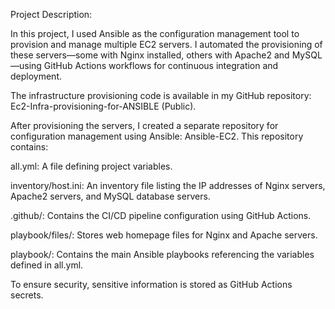 Project Description:

In this project, I used Ansible as the configuration management tool to provision and manage multiple EC2 servers. I automated the provisioning of these servers—some with Nginx installed, others with Apache2 and MySQL—using GitHub Actions workflows for continuous integration and deployment.

The infrastructure provisioning code is available in my GitHub repository: Ec2-Infra-provisioning-for-ANSIBLE (Public).

After provisioning the servers, I created a separate repository for configuration management using Ansible: Ansible-EC2. This repository contains:

all.yml: A file defining project variables.

inventory/host.ini: An inventory file listing the IP addresses of Nginx servers, Apache2 servers, and MySQL database servers.

.github/: Contains the CI/CD pipeline configuration using GitHub Actions.

playbook/files/: Stores web homepage files for Nginx and Apache servers.

playbook/: Contains the main Ansible playbooks referencing the variables defined in all.yml.

To ensure security, sensitive information is stored as GitHub Actions secrets.
